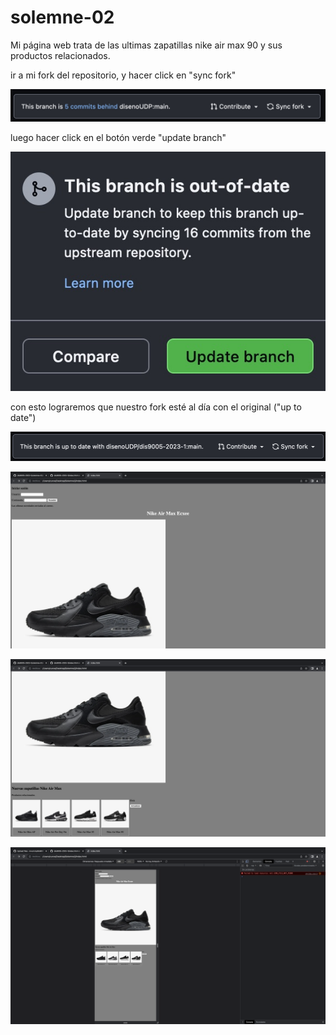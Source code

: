 # solemne-02
Mi página web trata de las ultimas zapatillas nike air max 90 y sus productos relacionados.

ir a mi fork del repositorio, y hacer click en "sync fork"

![pantallazo de sync fork](./github-sync-fork.jpg)

luego hacer click en el botón verde "update branch"

![pantallazo de update branch](./github-update-branch.jpg)

con esto lograremos que nuestro fork esté al día con el original ("up to date")

![pantallazo de up to date](./github-up-to-date.jpg)

![captura 1](./captura1.png)

![captura 2](./captura2.png)

![captura 3](./captura3.png)
